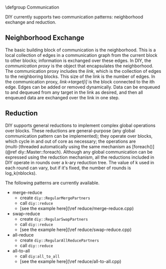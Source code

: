 \defgroup Communication

DIY currently supports two communication patterns: neighborhood exchange and reduction.

Neighborhood Exchange
---------------------

The basic building block of communication is the neighborhood. This is a local collection of edges in a communication graph from the current block to other blocks; information is exchanged over these edges. In DIY, the *communication proxy* is the object that encapsulates the neighborhood. The communication proxy includes the *link*, which is the collection of edges to the neighboring blocks. This size of the link is the number of edges. In the communication proxy, *link->target[i]* is the block connected to the ith edge. Edges can be added or removed dynamically. Data can be enqueued to and dequeued from any target in the link as desired, and then all enqueued data are exchanged over the link in one step.

Reduction
-----------

DIY supports general reductions to implement complex global operations over blocks.
These reductions are general-purpose (any
global communication pattern can be implemented); they operate over blocks,
which cycle in and out of core as necessary; the
operations are (multi-)threaded automatically using the same mechanism as
[foreach()](@ref diy::Master::foreach). Although any global communication can
be expressed using the reduction mechanism, all the reductions included in DIY
operate in rounds over a k-ary reduction tree. The value of k used in each round
can vary, but if it's fixed, the number of rounds is log_k(nblocks).

The following patterns are currently available.

- merge-reduce
    - create `diy::RegularMergePartners`
    - call `diy::reduce`
    - [see the example here](\ref reduce/merge-reduce.cpp)
- swap-reduce
    - create `diy::RegularSwapPartners`
    - call `diy::reduce`
    - [see the example here](\ref reduce/swap-reduce.cpp)
- all-reduce
    - create `diy::RegularAllReducePartners`
    - call `diy::reduce`
- all-to-all
    - call `diy:all_to_all`
    - [see the example here](\ref reduce/all-to-all.cpp)

